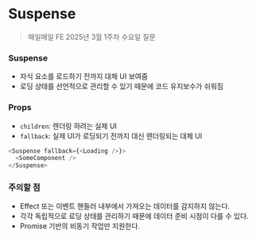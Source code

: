 # Suspense

> 매일메일 FE 2025년 3월 1주차 수요일 질문

### Suspense
- 자식 요소를 로드하기 전까지 대체 UI 보여줌
- 로딩 상태를 선언적으로 관리할 수 있기 때문에 코드 유지보수가 쉬워짐

### Props
- `children`: 렌더링 하려는 실제 UI
- `fallback`: 실제 UI가 로딩되기 전까지 대신 렌더링되는 대체 UI

```javascript
<Suspense fallback={<Loading />}>
  <SomeComponent />
</Suspense>
```
### 주의할 점
- Effect 또는 이벤트 핸들러 내부에서 가져오는 데이터를 감지하지 않는다.
- 각각 독립적으로 로딩 상태를 관리하기 때문에 데이터 준비 시점이 다를 수 있다.
- Promise 기반의 비동기 작업만 지원한다.